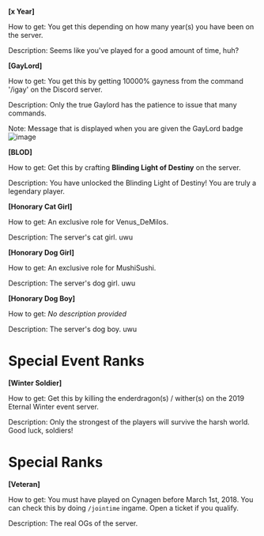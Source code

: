 

**[x Year]** 

How to get: You get this depending on how many year(s) you have been on the server.

Description: Seems like you've played for a good amount of time, huh?


**[GayLord]**

How to get: You get this by getting 10000% gayness from the command '/igay' on the Discord server.

Description: Only the true Gaylord has the patience to issue that many commands.

Note: Message that is displayed when you are given the GayLord badge
![image](https://user-images.githubusercontent.com/20980266/79367655-d6055000-7f13-11ea-8006-208314fcbb3c.png)



**[BLOD]**

How to get: Get this by crafting **Blinding Light of Destiny** on the server.

Description: You have unlocked the Blinding Light of Destiny! You are truly a legendary player.

**[Honorary Cat Girl]**

How to get: An exclusive role for Venus_DeMilos.

Description: The server's cat girl. uwu

**[Honorary Dog Girl]**

How to get: An exclusive role for MushiSushi.

Description: The server's dog girl. uwu

**[Honorary Dog Boy]**

How to get: *No description provided*

Description: The server's dog boy. uwu


# Special Event Ranks

**[Winter Soldier]**

How to get: Get this by killing the enderdragon(s) / wither(s) on the 2019 Eternal Winter event server.

Description: Only the strongest of the players will survive the harsh world. Good luck, soldiers!

# Special Ranks

**[Veteran]**

How to get: You must have played on Cynagen before March 1st, 2018. You can check this by doing `/jointime` ingame. Open a ticket if you qualify.

Description: The real OGs of the server.

